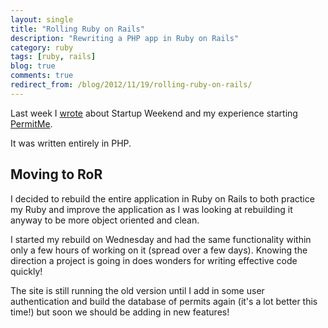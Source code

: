 ```yaml
---
layout: single
title: "Rolling Ruby on Rails"
description: "Rewriting a PHP app in Ruby on Rails"
category: ruby
tags: [ruby, rails]
blog: true
comments: true
redirect_from: /blog/2012/11/19/rolling-ruby-on-rails/
---
```


Last week I [wrote](/2012/11/13/startup-weekend/) about Startup Weekend and my experience starting [PermitMe](http://permitme.co).

It was written entirely in PHP.

## Moving to RoR

I decided to rebuild the entire application in Ruby on Rails to both practice my Ruby and improve the application as I was looking at rebuilding it anyway to be more object oriented and clean.

I started my rebuild on Wednesday and had the same functionality within only a few hours of working on it (spread over a few days).  Knowing the direction a project is going in does wonders for writing effective code quickly!

The site is still running the old version until I add in some user authentication and build the database of permits again (it's a lot better this time!) but soon we should be adding in new features!